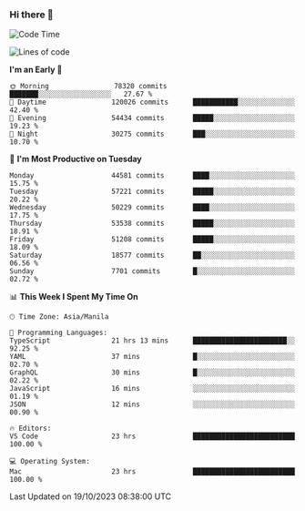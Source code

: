 ### Hi there 👋

<!--START_SECTION:waka-->
![Code Time](http://img.shields.io/badge/Code%20Time-4%2C440%20hrs%2023%20mins-blue)

![Lines of code](https://img.shields.io/badge/From%20Hello%20World%20I%27ve%20Written-108.0%20million%20lines%20of%20code-blue)

**I'm an Early 🐤** 

```text
🌞 Morning                78320 commits       ███████░░░░░░░░░░░░░░░░░░   27.67 % 
🌆 Daytime                120026 commits      ███████████░░░░░░░░░░░░░░   42.40 % 
🌃 Evening                54434 commits       █████░░░░░░░░░░░░░░░░░░░░   19.23 % 
🌙 Night                  30275 commits       ███░░░░░░░░░░░░░░░░░░░░░░   10.70 % 
```
📅 **I'm Most Productive on Tuesday** 

```text
Monday                   44581 commits       ████░░░░░░░░░░░░░░░░░░░░░   15.75 % 
Tuesday                  57221 commits       █████░░░░░░░░░░░░░░░░░░░░   20.22 % 
Wednesday                50229 commits       ████░░░░░░░░░░░░░░░░░░░░░   17.75 % 
Thursday                 53538 commits       █████░░░░░░░░░░░░░░░░░░░░   18.91 % 
Friday                   51208 commits       █████░░░░░░░░░░░░░░░░░░░░   18.09 % 
Saturday                 18577 commits       ██░░░░░░░░░░░░░░░░░░░░░░░   06.56 % 
Sunday                   7701 commits        █░░░░░░░░░░░░░░░░░░░░░░░░   02.72 % 
```


📊 **This Week I Spent My Time On** 

```text
🕑︎ Time Zone: Asia/Manila

💬 Programming Languages: 
TypeScript               21 hrs 13 mins      ███████████████████████░░   92.25 % 
YAML                     37 mins             █░░░░░░░░░░░░░░░░░░░░░░░░   02.70 % 
GraphQL                  30 mins             █░░░░░░░░░░░░░░░░░░░░░░░░   02.22 % 
JavaScript               16 mins             ░░░░░░░░░░░░░░░░░░░░░░░░░   01.19 % 
JSON                     12 mins             ░░░░░░░░░░░░░░░░░░░░░░░░░   00.90 % 

🔥 Editors: 
VS Code                  23 hrs              █████████████████████████   100.00 % 

💻 Operating System: 
Mac                      23 hrs              █████████████████████████   100.00 % 
```


 Last Updated on 19/10/2023 08:38:00 UTC
<!--END_SECTION:waka-->


<!--
**rad182/rad182** is a ✨ _special_ ✨ repository because its `README.md` (this file) appears on your GitHub profile.

Here are some ideas to get you started:

- 🔭 I’m currently working on ...
- 🌱 I’m currently learning ...
- 👯 I’m looking to collaborate on ...
- 🤔 I’m looking for help with ...
- 💬 Ask me about ...
- 📫 How to reach me: ...
- 😄 Pronouns: ...
- ⚡ Fun fact: ...
-->
